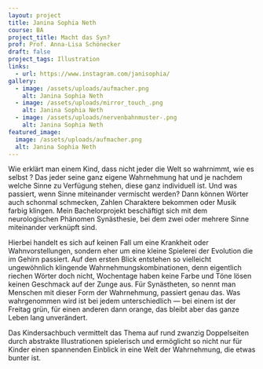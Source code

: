 ```yaml
---
layout: project
title: Janina Sophia Neth
course: BA
project_title: Macht das Syn?
prof: Prof. Anna-Lisa Schönecker
draft: false
project_tags: Illustration
links:
  - url: https://www.instagram.com/janisophia/
gallery:
  - image: /assets/uploads/aufmacher.png
    alt: Janina Sophia Neth
  - image: /assets/uploads/mirror_touch_.png
    alt: Janina Sophia Neth
  - image: /assets/uploads/nervenbahnmuster-.png
    alt: Janina Sophia Neth
featured_image:
  image: /assets/uploads/aufmacher.png
  alt: Janina Sophia Neth
---
```

Wie erklärt man einem Kind, dass nicht jeder die Welt so wahrnimmt, wie es selbst ? Das jeder seine ganz eigene Wahrnehmung hat und je nachdem welche Sinne zu Verfügung stehen, diese ganz individuell ist. Und was passiert, wenn Sinne miteinander vermischt werden? Dann können Wörter auch schonmal schmecken, Zahlen Charaktere bekommen oder Musik farbig klingen. Mein Bachelorprojekt beschäftigt sich mit dem neurologischen Phänomen Synästhesie, bei dem zwei oder mehrere Sinne miteinander verknüpft sind.

Hierbei handelt es sich auf keinen Fall um eine Krankheit oder Wahnvorstellungen, sondern eher um eine kleine Spielerei der Evolution die im Gehirn passiert. Auf den ersten Blick entstehen so vielleicht ungewöhnlich klingende Wahrnehmungskombinationen, denn eigentlich riechen Wörter doch nicht, Wochentage haben keine Farbe und Töne lösen keinen Geschmack auf der Zunge aus. Für Synästheten, so nennt man Menschen mit dieser Form der Wahrnehmung, passiert genau das. Was wahrgenommen wird ist bei jedem unterschiedlich — bei einem ist der Freitag grün, für einen anderen dann orange, das bleibt aber das ganze Leben lang unverändert. 

Das Kindersachbuch vermittelt das Thema auf rund zwanzig Doppelseiten durch abstrakte Illustrationen spielerisch und ermöglicht so nicht nur für Kinder einen spannenden Einblick in eine Welt der Wahrnehmung, die etwas bunter ist.